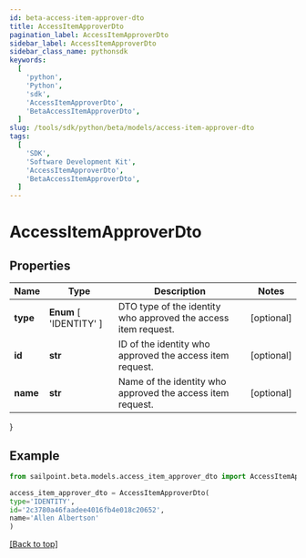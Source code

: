 ```yaml
---
id: beta-access-item-approver-dto
title: AccessItemApproverDto
pagination_label: AccessItemApproverDto
sidebar_label: AccessItemApproverDto
sidebar_class_name: pythonsdk
keywords:
  [
    'python',
    'Python',
    'sdk',
    'AccessItemApproverDto',
    'BetaAccessItemApproverDto',
  ]
slug: /tools/sdk/python/beta/models/access-item-approver-dto
tags:
  [
    'SDK',
    'Software Development Kit',
    'AccessItemApproverDto',
    'BetaAccessItemApproverDto',
  ]
---
```


# AccessItemApproverDto

## Properties

| Name | Type | Description | Notes |
| --- | --- | --- | --- |
| **type** | **Enum** [ 'IDENTITY' ] | DTO type of the identity who approved the access item request. | [optional] |
| **id** | **str** | ID of the identity who approved the access item request. | [optional] |
| **name** | **str** | Name of the identity who approved the access item request. | [optional] |

}

## Example

```python
from sailpoint.beta.models.access_item_approver_dto import AccessItemApproverDto

access_item_approver_dto = AccessItemApproverDto(
type='IDENTITY',
id='2c3780a46faadee4016fb4e018c20652',
name='Allen Albertson'
)

```

[[Back to top]](#)
